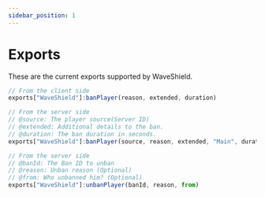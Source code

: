 ```yaml
---
sidebar_position: 1
---
```


# Exports

These are the current exports supported by WaveShield.

```jsx title="/your/folder/banFileName.lua"
// From the client side
exports["WaveShield"]:banPlayer(reason, extended, duration)

// From the server side
// @source: The player source(Server ID)
// @extended: Additional details to the ban.
// @duration: The ban duration in seconds.
exports["WaveShield"]:banPlayer(source, reason, extended, "Main", duration)
```

```jsx title="/your/folder/unbanFileName.lua"
// From the server side
// @banId: The Ban ID to unban
// @reason: Unban reason (Optional)
// @from: Who unbanned him? (Optional)
exports["WaveShield"]:unbanPlayer(banId, reason, from)
```
